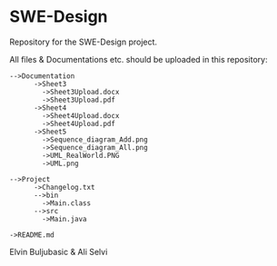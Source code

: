 # SWE-Design
Repository for the SWE-Design project.

All files & Documentations etc. should be uploaded in this repository:

    -->Documentation
          ->Sheet3
            ->Sheet3Upload.docx
            ->Sheet3Upload.pdf
          ->Sheet4
            ->Sheet4Upload.docx
            ->Sheet4Upload.pdf
          ->Sheet5
            ->Sequence_diagram_Add.png
            ->Sequence_diagram_All.png
            ->UML_RealWorld.PNG
            ->UML.png

    -->Project
          ->Changelog.txt
          -->bin
            ->Main.class
          -->src
            ->Main.java

    ->README.md



Elvin Buljubasic & Ali Selvi

